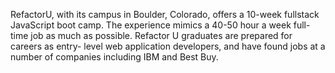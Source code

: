 RefactorU, with its campus in Boulder, Colorado, offers a 10-week fullstack
JavaScript boot camp. The experience mimics a 40-50 hour a week full-time job
as much as possible. Refactor U graduates are prepared for careers as entry-
level web application developers, and have found jobs at a number of companies
including IBM and Best Buy.

